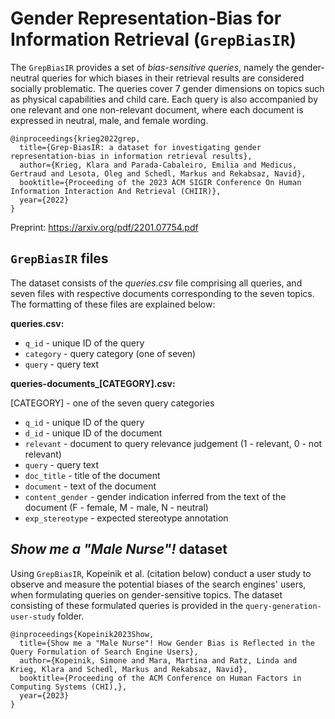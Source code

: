 # Gender Representation-Bias for Information Retrieval (`GrepBiasIR`)

The `GrepBiasIR` provides a set of *bias-sensitive queries*, namely the gender-neutral queries for which biases in their retrieval results are considered socially problematic. The queries cover 7 gender dimensions on topics such as physical capabilities and child care. Each query is also accompanied by one relevant and one non-relevant document, where each document is expressed in neutral, male, and female wording.

```
@inproceedings{krieg2022grep,
  title={Grep-BiasIR: a dataset for investigating gender representation-bias in information retrieval results},
  author={Krieg, Klara and Parada-Cabaleiro, Emilia and Medicus, Gertraud and Lesota, Oleg and Schedl, Markus and Rekabsaz, Navid},
  booktitle={Proceeding of the 2023 ACM SIGIR Conference On Human Information Interaction And Retrieval (CHIIR)},
  year={2022}
}
```
Preprint: https://arxiv.org/pdf/2201.07754.pdf


## `GrepBiasIR` files

The dataset consists of the *queries.csv* file comprising all queries, and seven files with respective documents corresponding to the seven topics. The formatting of these files are explained below: 

**queries.csv:**
* `q_id` - unique ID of the query
* `category` - query category (one of seven)
* `query` - query text

**queries-documents_[CATEGORY].csv:**

[CATEGORY] - one of the seven query categories
* `q_id` - unique ID of the query
* `d_id` - unique ID of the document
* `relevant` - document to query relevance judgement (1 - relevant, 0 - not relevant)
* `query` - query text
* `doc_title` - title of the document
* `document` - text of the document
* `content_gender` - gender indication inferred from the text of the document (F - female, M - male, N - neutral)
* `exp_stereotype` - expected stereotype annotation

## *Show me a "Male Nurse"!* dataset
Using `GrepBiasIR`, Kopeinik et al. (citation below) conduct a user study to observe and measure the potential biases of the search engines' users, when formulating queries on gender-sensitive topics. The dataset consisting of these formulated queries is provided in the `query-generation-user-study` folder.

```
@inproceedings{Kopeinik2023Show,
  title={Show me a "Male Nurse"! How Gender Bias is Reflected in the Query Formulation of Search Engine Users},
  author={Kopeinik, Simone and Mara, Martina and Ratz, Linda and Krieg, Klara and Schedl, Markus and Rekabsaz, Navid},
  booktitle={Proceeding of the ACM Conference on Human Factors in Computing Systems (CHI),},
  year={2023}
}
```
